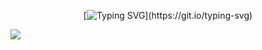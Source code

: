 <div align="center">
  
  <!-- dynamic typing effect -->
[![Typing SVG](https://readme-typing-svg.demolab.com?font=Fira+Code&duration=2500&pause=3&color=F7C0F5&center=%E9%94%99%E8%AF%AF%E7%9A%84&vCenter=%E9%94%99%E8%AF%AF%E7%9A%84&repeat=%E7%9C%9F%E7%9A%84&width=435&lines=console.log(Hello%2C+World!+);This+is+Haixin.)](https://git.io/typing-svg)
  
  </div align="center">

  <!-- knock code pictures -->
  <img src="https://cdn.jsdelivr.net/gh/sun0225SUN/sun0225SUN/assets/images/coding.gif" /><br>
